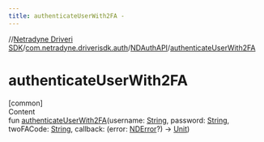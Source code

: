 ```yaml
---
title: authenticateUserWith2FA -
---
```

//[Netradyne Driveri SDK](../../index.md)/[com.netradyne.driverisdk.auth](../index.md)/[NDAuthAPI](index.md)/[authenticateUserWith2FA](authenticate-user-with2-f-a.md)



# authenticateUserWith2FA  
[common]  
Content  
fun [authenticateUserWith2FA](authenticate-user-with2-f-a.md)(username: [String](https://kotlinlang.org/api/latest/jvm/stdlib/kotlin/-string/index.html), password: [String](https://kotlinlang.org/api/latest/jvm/stdlib/kotlin/-string/index.html), twoFACode: [String](https://kotlinlang.org/api/latest/jvm/stdlib/kotlin/-string/index.html), callback: (error: [NDError](../../com.netradyne.driverisdk/-n-d-error/index.md)?) -> [Unit](https://kotlinlang.org/api/latest/jvm/stdlib/kotlin/-unit/index.html))  



